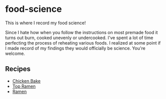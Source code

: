 # food-science
This is where I record my food science!

Since I hate how when you follow the instructions on most premade food it turns out burn, cooked unevenly or undercooked. I've spent a lot of time perfecting the process of reheating various foods. I realized at some point if I made record of my findings they would officially be science. You're welcome.

## Recipes
- [Chicken Bake](/chicken-bake.md)
- [Top Ramen](/real-nissin-top-ramen.md)
- [Ramen](/maruchan-ramen.md)
